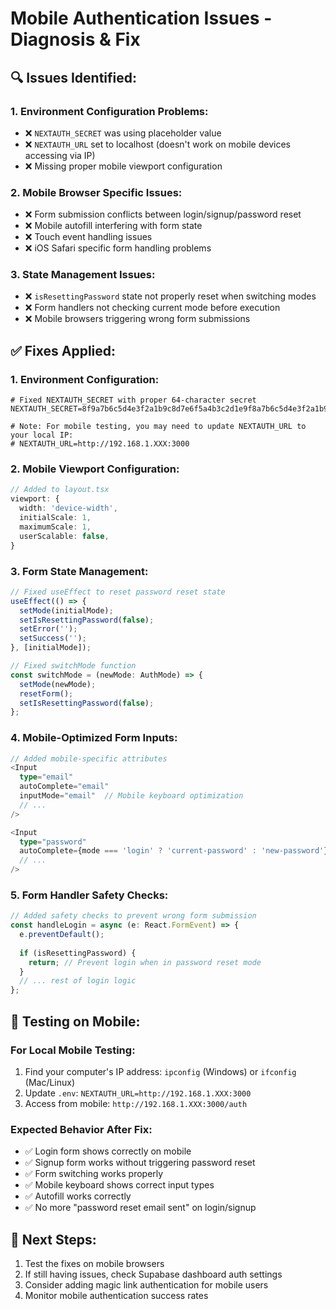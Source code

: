 # Mobile Authentication Issues - Diagnosis & Fix

## 🔍 **Issues Identified:**

### **1. Environment Configuration Problems:**
- ❌ `NEXTAUTH_SECRET` was using placeholder value
- ❌ `NEXTAUTH_URL` set to localhost (doesn't work on mobile devices accessing via IP)
- ❌ Missing proper mobile viewport configuration

### **2. Mobile Browser Specific Issues:**
- ❌ Form submission conflicts between login/signup/password reset
- ❌ Mobile autofill interfering with form state
- ❌ Touch event handling issues
- ❌ iOS Safari specific form handling problems

### **3. State Management Issues:**
- ❌ `isResettingPassword` state not properly reset when switching modes
- ❌ Form handlers not checking current mode before execution
- ❌ Mobile browsers triggering wrong form submissions

## ✅ **Fixes Applied:**

### **1. Environment Configuration:**
```env
# Fixed NEXTAUTH_SECRET with proper 64-character secret
NEXTAUTH_SECRET=8f9a7b6c5d4e3f2a1b9c8d7e6f5a4b3c2d1e9f8a7b6c5d4e3f2a1b9c8d7e6f5a

# Note: For mobile testing, you may need to update NEXTAUTH_URL to your local IP:
# NEXTAUTH_URL=http://192.168.1.XXX:3000
```

### **2. Mobile Viewport Configuration:**
```typescript
// Added to layout.tsx
viewport: {
  width: 'device-width',
  initialScale: 1,
  maximumScale: 1,
  userScalable: false,
}
```

### **3. Form State Management:**
```typescript
// Fixed useEffect to reset password reset state
useEffect(() => {
  setMode(initialMode);
  setIsResettingPassword(false);
  setError('');
  setSuccess('');
}, [initialMode]);

// Fixed switchMode function
const switchMode = (newMode: AuthMode) => {
  setMode(newMode);
  resetForm();
  setIsResettingPassword(false);
};
```

### **4. Mobile-Optimized Form Inputs:**
```typescript
// Added mobile-specific attributes
<Input
  type="email"
  autoComplete="email"
  inputMode="email"  // Mobile keyboard optimization
  // ...
/>

<Input
  type="password"
  autoComplete={mode === 'login' ? 'current-password' : 'new-password'}
  // ...
/>
```

### **5. Form Handler Safety Checks:**
```typescript
// Added safety checks to prevent wrong form submission
const handleLogin = async (e: React.FormEvent) => {
  e.preventDefault();
  
  if (isResettingPassword) {
    return; // Prevent login when in password reset mode
  }
  // ... rest of login logic
};
```

## 🧪 **Testing on Mobile:**

### **For Local Mobile Testing:**
1. Find your computer's IP address: `ipconfig` (Windows) or `ifconfig` (Mac/Linux)
2. Update `.env`: `NEXTAUTH_URL=http://192.168.1.XXX:3000`
3. Access from mobile: `http://192.168.1.XXX:3000/auth`

### **Expected Behavior After Fix:**
- ✅ Login form shows correctly on mobile
- ✅ Signup form works without triggering password reset
- ✅ Form switching works properly
- ✅ Mobile keyboard shows correct input types
- ✅ Autofill works correctly
- ✅ No more "password reset email sent" on login/signup

## 🚀 **Next Steps:**
1. Test the fixes on mobile browsers
2. If still having issues, check Supabase dashboard auth settings
3. Consider adding magic link authentication for mobile users
4. Monitor mobile authentication success rates
